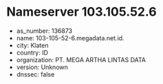 # Nameserver 103.105.52.6

* as_number: 136873
* name: 103-105-52-6.megadata.net.id.
* city: Klaten
* country: ID
* organization: PT. MEGA ARTHA LINTAS DATA
* version: Unknown
* dnssec: false
